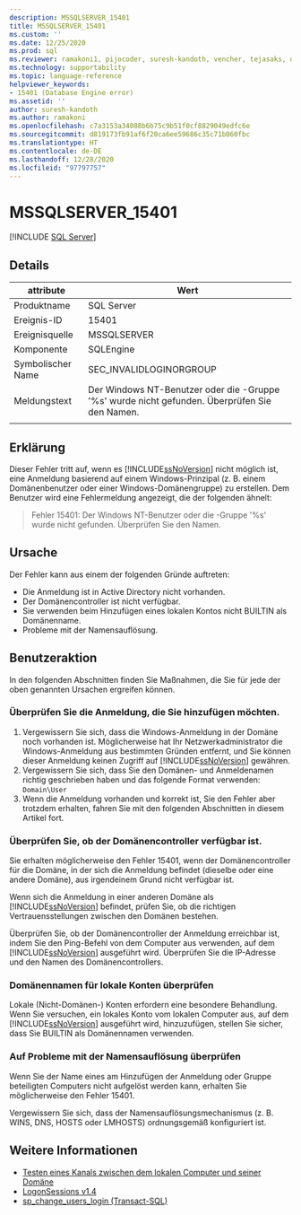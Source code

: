 ```yaml
---
description: MSSQLSERVER_15401
title: MSSQLSERVER_15401
ms.custom: ''
ms.date: 12/25/2020
ms.prod: sql
ms.reviewer: ramakoni1, pijocoder, suresh-kandoth, vencher, tejasaks, docast
ms.technology: supportability
ms.topic: language-reference
helpviewer_keywords:
- 15401 (Database Engine error)
ms.assetid: ''
author: suresh-kandoth
ms.author: ramakoni
ms.openlocfilehash: c7a3153a34088b6b75c9b51f0cf8829049edfc6e
ms.sourcegitcommit: d819173fb91af6f20ca6ee59686c35c71b060fbc
ms.translationtype: HT
ms.contentlocale: de-DE
ms.lasthandoff: 12/28/2020
ms.locfileid: "97797757"
---
```

# <a name="mssqlserver_15401"></a>MSSQLSERVER_15401
 [!INCLUDE [SQL Server](../../includes/applies-to-version/sqlserver.md)]

## <a name="details"></a>Details

|attribute|Wert|
|---|---|
|Produktname|SQL Server|
|Ereignis-ID|15401|
|Ereignisquelle|MSSQLSERVER|
|Komponente|SQLEngine|
|Symbolischer Name|SEC_INVALIDLOGINORGROUP|
|Meldungstext|Der Windows NT-Benutzer oder die -Gruppe '%s' wurde nicht gefunden. Überprüfen Sie den Namen.|
||

## <a name="explanation"></a>Erklärung

Dieser Fehler tritt auf, wenn es [!INCLUDE[ssNoVersion](../../includes/ssnoversion-md.md)] nicht möglich ist, eine Anmeldung basierend auf einem Windows-Prinzipal (z. B. einem Domänenbenutzer oder einer Windows-Domänengruppe) zu erstellen. Dem Benutzer wird eine Fehlermeldung angezeigt, die der folgenden ähnelt:

> Fehler 15401: Der Windows NT-Benutzer oder die -Gruppe '%s' wurde nicht gefunden. Überprüfen Sie den Namen.

## <a name="cause"></a>Ursache

Der Fehler kann aus einem der folgenden Gründe auftreten:

- Die Anmeldung ist in Active Directory nicht vorhanden.
- Der Domänencontroller ist nicht verfügbar.
- Sie verwenden beim Hinzufügen eines lokalen Kontos nicht BUILTIN als Domänenname.
- Probleme mit der Namensauflösung.

## <a name="user-action"></a>Benutzeraktion

In den folgenden Abschnitten finden Sie Maßnahmen, die Sie für jede der oben genannten Ursachen ergreifen können.

### <a name="verify-the-login-you-are-trying-to-add"></a>Überprüfen Sie die Anmeldung, die Sie hinzufügen möchten.

1. Vergewissern Sie sich, dass die Windows-Anmeldung in der Domäne noch vorhanden ist. Möglicherweise hat Ihr Netzwerkadministrator die Windows-Anmeldung aus bestimmten Gründen entfernt, und Sie können dieser Anmeldung keinen Zugriff auf [!INCLUDE[ssNoVersion](../../includes/ssnoversion-md.md)] gewähren.
1. Vergewissern Sie sich, dass Sie den Domänen- und Anmeldenamen richtig geschrieben haben und das folgende Format verwenden: `Domain\User`
1. Wenn die Anmeldung vorhanden und korrekt ist, Sie den Fehler aber trotzdem erhalten, fahren Sie mit den folgenden Abschnitten in diesem Artikel fort.

### <a name="verify-if-the-domain-controller-is-available"></a>Überprüfen Sie, ob der Domänencontroller verfügbar ist.

Sie erhalten möglicherweise den Fehler 15401, wenn der Domänencontroller für die Domäne, in der sich die Anmeldung befindet (dieselbe oder eine andere Domäne), aus irgendeinem Grund nicht verfügbar ist.

Wenn sich die Anmeldung in einer anderen Domäne als [!INCLUDE[ssNoVersion](../../includes/ssnoversion-md.md)] befindet, prüfen Sie, ob die richtigen Vertrauensstellungen zwischen den Domänen bestehen.

Überprüfen Sie, ob der Domänencontroller der Anmeldung erreichbar ist, indem Sie den Ping-Befehl von dem Computer aus verwenden, auf dem [!INCLUDE[ssNoVersion](../../includes/ssnoversion-md.md)] ausgeführt wird. Überprüfen Sie die IP-Adresse und den Namen des Domänencontrollers.

### <a name="verify-the-domain-name-for-local-accounts"></a>Domänennamen für lokale Konten überprüfen

Lokale (Nicht-Domänen-) Konten erfordern eine besondere Behandlung. Wenn Sie versuchen, ein lokales Konto vom lokalen Computer aus, auf dem [!INCLUDE[ssNoVersion](../../includes/ssnoversion-md.md)] ausgeführt wird, hinzuzufügen, stellen Sie sicher, dass Sie BUILTIN als Domänennamen verwenden.

### <a name="check-for-name-resolution-issues"></a>Auf Probleme mit der Namensauflösung überprüfen

Wenn Sie der Name eines am Hinzufügen der Anmeldung oder Gruppe beteiligten Computers nicht aufgelöst werden kann, erhalten Sie möglicherweise den Fehler 15401.

Vergewissern Sie sich, dass der Namensauflösungsmechanismus (z. B. WINS, DNS, HOSTS oder LMHOSTS) ordnungsgemäß konfiguriert ist.

## <a name="see-also"></a>Weitere Informationen

- [Testen eines Kanals zwischen dem lokalen Computer und seiner Domäne](/powershell/module/microsoft.powershell.management/test-computersecurechannel#example-1--test-a-channel-between-the-local-computer-and-its-domain)
- [LogonSessions v1.4](/sysinternals/downloads/logonsessions)
- [sp_change_users_login (Transact-SQL)](/sql/relational-databases/system-stored-procedures/sp-change-users-login-transact-sql)
